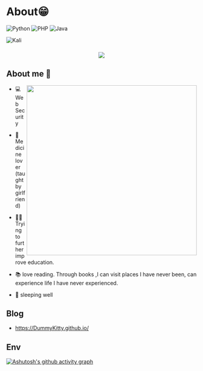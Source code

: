 <!--
**DummyKitty/DummyKitty** is a ✨ _special_ ✨ repository because its `README.md` (this file) appears on your GitHub profile.

Here are some ideas to get you started:

- 🔭 I’m currently working on ...
- 🌱 I’m currently learning ...
- 👯 I’m looking to collaborate on ...
- 🤔 I’m looking for help with ...
- 💬 Ask me about ...
- 📫 How to reach me: ...
- 😄 Pronouns: ...
- ⚡ Fun fact: ...
-->

# About😁
![Python](https://img.shields.io/badge/python-3670A0?style=for-the-badge&logo=python&logoColor=ffdd54)
![PHP](https://img.shields.io/badge/php-%23777BB4.svg?style=for-the-badge&logo=php&logoColor=white) 
![Java](https://img.shields.io/badge/java-%23ED8B00.svg?style=for-the-badge&logo=openjdk&logoColor=white)

![Kali](https://img.shields.io/badge/Kali-268BEE?style=for-the-badge&logo=kalilinux&logoColor=white) <h3 align='center'> <a href="https://sunguoqi.com/"> <img src="https://readme-typing-svg.herokuapp.com/?lines=Welcome&center=true&size=27"> </a> </h3>

## About me 🤝
<img align='right' src="https://github-readme-stats.vercel.app/api?username=DummyKitty&theme=great-gatsby&show_icons=true" width="450">

- 💻 Web Security

- 🏥 Medicine lover (taught by girlfriend)

- 👨‍🎓 Trying to further improve education.

- 📚 love reading. Through books ,I can visit places I have never been, can experience life I have never experienced.

- 🛌 sleeping well

## Blog
-  https://DummyKitty.github.io/


## Env
<!-- <img src="https://camo.githubusercontent.com/72fd54faa8a39aed97354ea788e55524a47c30e1da23dd321331260ab133a2b5/68747470733a2f2f6d656469612e67697068792e636f6d2f6d656469612f667345615a6c644e43384131504a336d77702f67697068792e676966" style="width:100px" align="left"> -->
<!-- <img src="https://camo.githubusercontent.com/a3ccfae79c559d3ff0c7ece89882c93bf278d01f0d2a1d908e19497630dca49d/68747470733a2f2f692e67697068792e636f6d2f6d656469612f4c4d7439363338644f38646674416a74636f2f3230302e77656270" style="width:100px" align="left"> -->
<!-- <img src="https://camo.githubusercontent.com/4d67389739aa53e876a878719fa61eeebea468ae0be6af71903fa8c4c9b72018/68747470733a2f2f692e67697068792e636f6d2f6d656469612f49647941514a564e326b56504e55726f6a4d2f3230302e77656270" style="width:50px" align="left"> -->
<!-- <img src="https://camo.githubusercontent.com/ece04e9e6d8e7370a88024f41d544915e01ce71b5457326c08349cc282ccf2d4/68747470733a2f2f6d65646961332e67697068792e636f6d2f6d656469612f6c6e377a32655772696951416c6c6656636e2f323030772e77656270" style="width:100px" align="left"> -->
<!-- <img src="https://camo.githubusercontent.com/0cad3f969b0946abd0e5f16e9ed1ff78a2495a40c2bb5c6414aefd4be76505aa/68747470733a2f2f692e67697068792e636f6d2f6d656469612f4b7a4a6b7a6a676766474e355079366e6b542f3230302e77656270" style="width:50px"> -->
<!-- <img src="https://camo.githubusercontent.com/6d5046175630c6957619837efde1456cb34a30a463234660afc87c412abdd99d/68747470733a2f2f6d656469612e67697068792e636f6d2f6d656469612f6b64466338667562675333316238447356752f67697068792e676966" style="width:100px" align="left"> -->




[![Ashutosh's github activity graph](https://github-readme-activity-graph.vercel.app/graph?username=DummyKitty&theme=tokyo-night)](https://github.com/ashutosh00710/github-readme-activity-graph)
